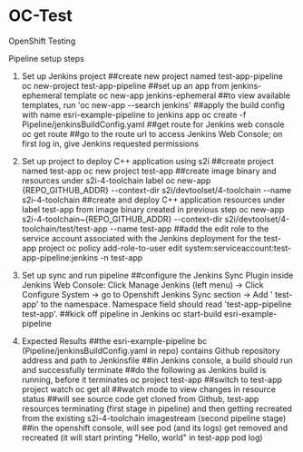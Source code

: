 # OC-Test
OpenShift Testing

Pipeline setup steps

1) Set up Jenkins project
##create new project named test-app-pipeline
oc new-project test-app-pipeline 
##set up an app from jenkins-ephemeral template
oc new-app jenkins-ephemeral 
##to view available templates, run 'oc new-app --search jenkins'
##apply the build config with name esri-example-pipeline to jenkins app
oc create -f Pipeline/jenkinsBuildConfig.yaml 
##get route for Jenkins web console
oc get route 
##go to the route url to access Jenkins Web Console; on first log in, give Jenkins requested permissions

2) Set up project to deploy C++ application using s2i
##create project named test-app
oc new project test-app
##create image binary and resources under s2i-4-toolchain label
oc new-app {REPO_GITHUB_ADDR} --context-dir s2i/devtoolset/4-toolchain --name s2i-4-toolchain 
##create and deploy C++ application resources under label test-app from image binary created in previous step
oc new-app s2i-4-toolchain~{REPO_GITHUB_ADDR} --context-dir s2i/devtoolset/4-toolchain/test/test-app --name test-app 
##add the edit role to the service account associated with the Jenkins deployment for the test-app project
oc policy add-role-to-user edit system:serviceaccount:test-app-pipeline:jenkins -n test-app 

3) Set up sync and run pipeline
##configure the Jenkins Sync Plugin inside Jenkins Web Console: 
Click Manage Jenkins (left menu) -> Click Configure System -> go to Openshift Jenkins Sync section -> Add ' test-app' to the namespace. Namespace field should read 'test-app-pipeline test-app'.
##kick off pipeline in Jenkins
oc start-build esri-example-pipeline 

4) Expected Results
##the esri-example-pipeline bc (Pipeline/jenkinsBuildConfig.yaml in repo) contains Github repository address and path to Jenkinsfile
##in Jenkins console, a build should run and successfully terminate
##do the following as Jenkins build is running, before it terminates
oc project test-app ##switch to test-app project
watch oc get all ##watch mode to view changes in resource status
##will see source code get cloned from Github, test-app resources terminating (first stage in pipeline) and then getting recreated from the existing s2i-4-toolchain imagestream (second pipeline stage)
##in the openshift console, will see pod (and its logs) get removed and recreated (it will start printing "Hello, world" in test-app pod log)

 

